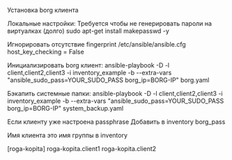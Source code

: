 Установка borg клиента

Локальные настройки:
Требуется чтобы не генерировать пароли на виртуалках (долго)
sudo apt-get install makepasswd -y 

Игнорировать отсутствие fingerprint /etc/ansible/ansible.cfg
host_key_checking = False


Инициализировать borg клиент:
ansible-playbook -D -l client,client2,client3 -i inventory_example -b --extra-vars "ansible_sudo_pass=YOUR_SUDO_PASS  borg_ip=BORG-IP" borg.yaml


Бэкапить системные папки:
ansible-playbook -D -l client,client2,client3 -i inventory_example -b --extra-vars "ansible_sudo_pass=YOUR_SUDO_PASS  borg_ip=BORG-IP" system_backup.yaml

Если клиенту уже настроена passphrase 
Добавить в inventory borg_pass

Имя клиента это имя группы в inventory 

[roga-kopita]
roga-kopita.client1
roga-kopita.client2